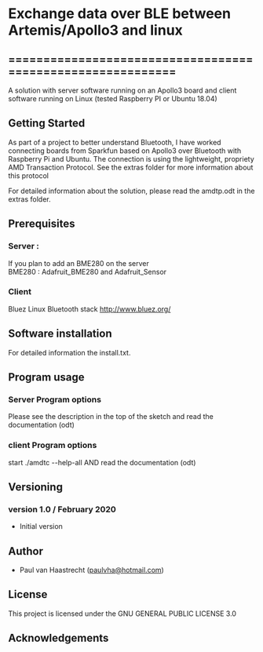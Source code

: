# Exchange data over BLE between Artemis/Apollo3 and linux

## ===========================================================

A solution with server software running on an Apollo3 board and client
software running on Linux (tested Raspberry PI or Ubuntu 18.04)

## Getting Started
As part of a project to better understand Bluetooth, I have worked
connecting boards from Sparkfun based on Apollo3 over Bluetooth
with Raspberry Pi and Ubuntu.
The connection is using the lightweight, propriety AMD Transaction Protocol.
See the extras folder for more information about this protocol

For detailed information about the solution, please read the amdtp.odt in the extras folder.

## Prerequisites
### Server :
If you plan to add an BME280  on the server
<br> BME280   : Adafruit_BME280 and Adafruit_Sensor

### Client
Bluez Linux Bluetooth stack http://www.bluez.org/

## Software installation
For detailed information the install.txt.

## Program usage
### Server Program options
Please see the description in the top of the sketch and read the documentation (odt)

### client Program options
start ./amdtc --help-all AND read the documentation (odt)

## Versioning

### version 1.0 / February 2020
 * Initial version

## Author
 * Paul van Haastrecht (paulvha@hotmail.com)

## License
This project is licensed under the GNU GENERAL PUBLIC LICENSE 3.0

## Acknowledgements
